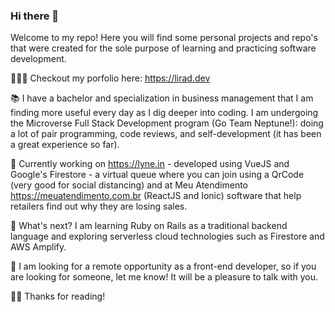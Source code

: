 ### Hi there 👋

Welcome to my repo! Here you will find some personal projects and repo's that were created for the sole purpose of learning and practicing software development.

👨🏼‍💻 Checkout my porfolio here: https://lirad.dev

📚 I have a bachelor and specialization in business management that I am finding more useful every day as I dig deeper into coding. 
I am undergoing the Microverse Full Stack Development program (Go Team Neptune!): doing a lot of pair programming, code reviews, and self-development (it has been a great experience so far).

🔭 Currently working on https://lyne.in - developed using VueJS and Google's Firestore - a virtual queue where you can join using a QrCode (very good for social distancing) and at Meu Atendimento https://meuatendimento.com.br (ReactJS and Ionic) software that help retailers find out why they are losing sales.

🌱 What's next? I am learning Ruby on Rails as a traditional backend language and exploring serverless cloud technologies such as Firestore and AWS Amplify.

👀 I am looking for a remote opportunity as a front-end developer, so if you are looking for someone, let me know! It will be a pleasure to talk with you.

✌🏼 Thanks for reading!
